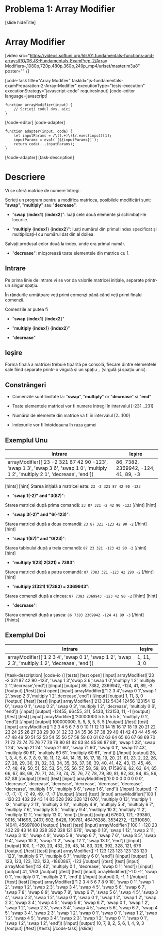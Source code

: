 # Problema 1: Array Modifier

[slide hideTitle]

# Array Modifier

[video src="https://videos.softuni.org/hls/01.fundamentals-functions-and-arrays/RO/06.JS-Fundamentals-ExamPrep-2/Array Modifiers-,1080p,720p,480p,360p,240p,.mp4/urlset/master.m3u8" poster="" /]

[code-task title="Array Modifier" taskId="js-fundamentals-examPreparation-2-Array-Modifier" executionType="tests-execution" executionStrategy="javascript-code" requiresInput]
[code-editor language=javascript]
```
function arrayModifier(input) {
	// Scrieți codul dvs. aici
}
```
[/code-editor]
[code-adapter]
```
function adapter(input, code) {
    let inputParams = /\((.+)\)$/.exec(input)[1];
    inputParams = eval(`[${inputParams}]`);
    return code(...inputParams);
}
```
[/code-adapter]
[task-description]

# Descriere

Vi se oferă matrice de numere întregi.

Scrieți un program pentru a modifica matricea, posibilele modificări sunt: "**swap**", "**multiply**" sau "**decrease**".

* "**swap** \{**index1**\} \{**index2**\}": luați cele două elemente și schimbați-le locurile.

* "**multiply** \{**index1**\} \{**index2**\}": luați numărul din primul index specificat și multiplicați-l cu numărul dat din al doilea.

Salvați produsul celor două la index, unde era primul număr.

* "**decrease**": micșorează toate elementele din matrice cu 1.

## Intrare
Pe prima linie de intrare vi se vor da valorile matricei inițiale, separate printr-un singur spațiu.

În rândurile următoare veți primi comenzi până când veți primi finalul comenzii.

Comenzile ar putea fi

* "**swap** \{**index1**\} \{**index2**\}"

* "**multiply** \{**index1**\} \{**index2**\}"

* "**decrease**"

## Ieșire

Forma finală a matricei trebuie tipărită pe consolă, fiecare dintre elementele sale fiind separate printr-o virgulă și un spațiu `,` (virgulă și spațiu unic).

## Constrângeri

* Comenzile sunt limitate la: "**swap**", "**multiply**" or "**decrease**" și "**end**"

* Toate elementele matricei vor fi numere întregi în intervalul \[-231...231\]

* Numărul de elemente din matrice va fi în intervalul \[2...100\]

* Indexurile vor fi întotdeauna în raza gamei

## Exemplul Unu

|**Intrare**|**Ieșire** |
| --- | --- |
|arrayModifier(['23 -2 321 87 42 90 -123', 'swap 1 3', 'swap 3 6', 'swap 1 0', 'multiply 1 2', 'multiply 2 1', 'decrease', 'end'])| 86, 7382, 2369942, -124, 41, 89, -3|


[hints]
[hint]
Starea inițială a matricei este: `23 -2 321 87 42 90 -123`

* "**swap 1(-2)" and "3(87)**":

Starea matricei după prima comandă: `23 87 321 -2 42 90 -123`
[/hint] 
[hint]
* "**swap 3(-2)" and "6(-123)**":

Starea matricei după a doua comandă: `23 87 321 -123 42 90 -2`
[/hint] 
[hint]
* "**swap 1(87)" and "0(23)**":

Starea tabloului după a treia comandă: `87 23 321 -123 42 90 -2`
[/hint] 
[hint]
* "**multiply 1(23) 2(321) = 7383**":

Starea matricei după a patra comandă: `87 7383 321 -123 42 290 -2`
[/hint] 
[hint]
* "**multiply 2(321) 1(7383) = 2369943**":

Starea comenzii după a cincea: `87 7383 2369943 -123 42 90 -2`
[/hint] 
[hint]
* "**decrease**":

Starea comenzii după a șasea: `86 7383 2369942 -124 41 89 -3`
[/hint] 
[/hints] 

## Exemplul Doi
**Intrare**|**Ieșire** |
| --- | --- |
|arrayModifier(['1 2 3 4', 'swap 0 1', 'swap 1 2', 'swap 2 3', 'multiply 1 2', 'decrease', 'end'])| 1, 11, 3, 0|


[/task-description]
[code-io /]
[tests]
[test open]
[input]
arrayModifier(['23 -2 321 87 42 90 -123', 'swap 1 3','swap 3 6','swap 1 0','multiply 1 2','multiply 2 1','decrease','end'])
[/input]
[output]
86, 7382, 2369942, -124, 41, 89, -3
[/output]
[/test]
[test open]
[input]
arrayModifier(['1 2 3 4','swap 0 1','swap 1 2','swap 2 3','multiply 1 2','decrease','end'])
[/input]
[output]
1, 11, 3, 0
[/output]
[/test]
[test]
[input]
arrayModifier(['213 312 5434 12456 123154 12 0', 'swap 0 1', 'swap 0 2', 'swap 0 3', 'multiply 1 2', 'decrease', 'multiply 0 6', 'end'])
[/input]
[output]
-12455, 66455, 311, 5433, 123153, 11, -1
[/output]
[/test]
[test]
[input]
arrayModifier(['20000000 5 5 5 5 5 5', 'multiply 0 1', 'end'])
[/input]
[output]
100000000, 5, 5, 5, 5, 5, 5
[/output]
[/test]
[test]
[input]
arrayModifier(['1 2 3 4 5 6 7 8 9 10 11 12 13 14 15 16 17 18 19 20 21 22 23 24 25 26 27 28 29 30 31 32 33 34 35 36 37 38 39 40 41 42 43 44 45 46 47 48 49 50 51 52 53 54 55 56 57 58 59 60 61 62 63 64 65 66 67 68 69 70 71 72 73 74 75 76 77 78 79 80 81 82 83 84 85 86 87 88', 'swap 1 23', 'swap 1 24', 'swap 21 24', 'swap 21 60', 'swap 71 60', 'swap 0 1', 'swap 12 43', 'multiply 60 61', 'multiply 60 61', 'multiply 60 61', 'end'])
[/input]
[output]
25, 1, 3, 4, 5, 6, 7, 8, 9, 10, 11, 12, 44, 14, 15, 16, 17, 18, 19, 20, 21, 61, 23, 2, 22, 26, 27, 28, 29, 30, 31, 32, 33, 34, 35, 36, 37, 38, 39, 40, 41, 42, 43, 13, 45, 46, 47, 48, 49, 50, 51, 52, 53, 54, 55, 56, 57, 58, 59, 60, 17159616, 62, 63, 64, 65, 66, 67, 68, 69, 70, 71, 24, 73, 74, 75, 76, 77, 78, 79, 80, 81, 82, 83, 84, 85, 86, 87, 88
[/output]
[/test]
[test]
[input]
arrayModifier(['0 0 0 0 0 0 0 0 0', 'decrease', 'decrease', 'decrease', 'decrease', 'decrease', 'decrease', 'decrease', 'multiply 1 5', 'multiply 5 6', 'swap 1 6', 'end'])
[/input]
[output]
-7, -7, -7, -7, -7, 49, 49, -7, -7
[/output]
[/test]
[test]
[input]
arrayModifier(['100 1 -120 23 432 29 43 14 83 328 392 328 121 676', 'multiply 0 13', 'multiply 1 12', 'multiply 2 11', 'multiply 3 10', 'multiply 4 9', 'multiply 5 8', 'multiply 6 7', 'multiply 7 6', 'multiply 8 5', 'multiply 9 4', 'multiply 10 3', 'multiply 11 2', 'multiply 12 1', 'multiply 13 0', 'end'])
[/input]
[output]
67600, 121, -39360, 9016, 141696, 2407, 602, 8428, 199781, 46476288, 3534272, -12910080, 14641, 45697600
[/output]
[/test]
[test]
[input]
arrayModifier(['100 1 -120 23 432 29 43 14 83 328 392 328 121 676', 'swap 0 13', 'swap 1 12', 'swap 2 11', 'swap 3 10', 'swap 4 9', 'swap 5 8', 'swap 6 7', 'swap 7 6', 'swap 8 5', 'swap 9 4', 'swap 10 3', 'swap 11 2', 'swap 12 1', 'swap 13 0', 'end'])
[/input]
[output]
100, 1, -120, 23, 432, 29, 43, 14, 83, 328, 392, 328, 121, 676
[/output]
[/test]
[test]
[input]
arrayModifier(['-1 123 123 123 123 123 123 -123', 'multiply 6 7', 'multiply 6 7', 'multiply 6 0', 'end'])
[/input]
[output]
-1, 123, 123, 123, 123, 123, -1860867, -123
[/output]
[/test]
[test]
[input]
arrayModifier(['42 42', 'multiply 0 1', 'decrease', 'swap 0 1', 'end'])
[/input]
[output]
41, 1763
[/output]
[/test]
[test]
[input]
arrayModifier(['-1 0 -1', 'swap 0 1', 'multiply 0 1', 'multiply 2 1', 'end'])
[/input]
[output]
0, -1, 1
[/output]
[/test]
[test]
[input]
arrayModifier(['1 2 3 4 5 6 7 8 9 10', 'swap 0 1', 'swap 1 2', 'swap 1 2', 'swap 2 3', 'swap 3 4', 'swap 4 5', 'swap 5 6', 'swap 6 7', 'swap 7 8', 'swap 8 9', 'swap 7 8', 'swap 6 7', 'swap 5 6', 'swap 4 5', 'swap 3 4', 'swap 2 3', 'swap 1 2', 'swap 0 1', 'swap 0 1', 'swap 1 2', 'swap 1 2', 'swap 2 3', 'swap 3 4', 'swap 4 5', 'swap 5 6', 'swap 6 7', 'swap 0 1', 'swap 1 2', 'swap 1 2', 'swap 2 3', 'swap 3 4', 'swap 4 5', 'swap 5 6', 'swap 6 7', 'swap 4 5', 'swap 3 4', 'swap 2 3', 'swap 1 2', 'swap 0 1', 'swap 0 1', 'swap 1 2', 'swap 1 2', 'swap 4 5', 'swap 3 4', 'swap 2 3', 'swap 1 2', 'swap 0 1', 'swap 0 1', 'swap 1 2', 'swap 1 2', 'end'])
[/input]
[output]
10, 7, 8, 2, 5, 6, 1, 4, 9, 3
[/output]
[/test]
[/tests]
[/code-task]
[/slide]
